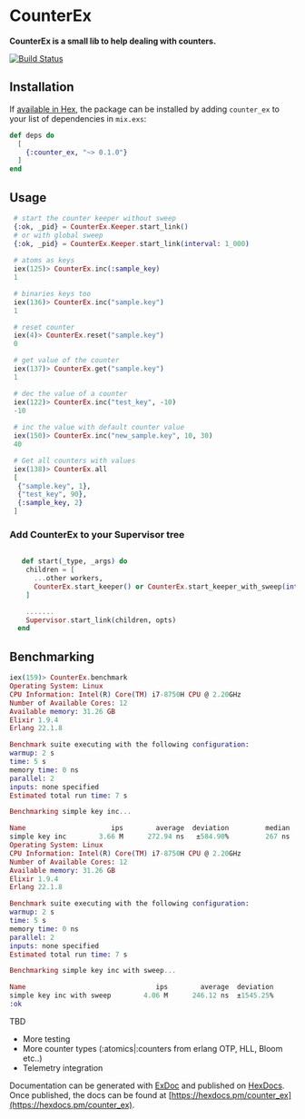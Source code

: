 # CounterEx

**CounterEx is a small lib to help dealing with counters.**


[![Build Status](https://github.com/nyo16/CounterEx/workflows/CI/badge.svg)](https://github.com/nyo16/CounterEx/actions)


## Installation

If [available in Hex](https://hex.pm/docs/publish), the package can be installed
by adding `counter_ex` to your list of dependencies in `mix.exs`:

```elixir
def deps do
  [
    {:counter_ex, "~> 0.1.0"}
  ]
end
```

## Usage

```elixir
 # start the counter keeper without sweep
 {:ok, _pid} = CounterEx.Keeper.start_link()
 # or with global sweep 
 {:ok, _pid} = CounterEx.Keeper.start_link(interval: 1_000)
 
 # atoms as keys
 iex(125)> CounterEx.inc(:sample_key)
 1

 # binaries keys too
 iex(136)> CounterEx.inc("sample.key")  
 1

 # reset counter
 iex(4)> CounterEx.reset("sample.key")
 0

 # get value of the counter
 iex(137)> CounterEx.get("sample.key")
 1

 # dec the value of a counter
 iex(122)> CounterEx.inc("test_key", -10)
 -10
 
 # inc the value with default counter value
 iex(150)> CounterEx.inc("new_sample.key", 10, 30)
 40

 # Get all counters with values
 iex(138)> CounterEx.all
 [
  {"sample.key", 1},
  {"test_key", 90},
  {:sample_key, 2}
 ]

```

### Add CounterEx to your Supervisor tree

```elixir

   def start(_type, _args) do
    children = [
      ...other workers,
      CounterEx.start_keeper() or CounterEx.start_keeper_with_sweep(interval: 10_000) # time in ms
    ]

    .......
    Supervisor.start_link(children, opts)
  end
```

## Benchmarking

```elixir
iex(159)> CounterEx.benchmark
Operating System: Linux
CPU Information: Intel(R) Core(TM) i7-8750H CPU @ 2.20GHz
Number of Available Cores: 12
Available memory: 31.26 GB
Elixir 1.9.4
Erlang 22.1.8

Benchmark suite executing with the following configuration:
warmup: 2 s
time: 5 s
memory time: 0 ns
parallel: 2
inputs: none specified
Estimated total run time: 7 s

Benchmarking simple key inc...

Name                     ips        average  deviation         median         99th %
simple key inc        3.66 M      272.94 ns   ±584.90%         267 ns         381 ns
Operating System: Linux
CPU Information: Intel(R) Core(TM) i7-8750H CPU @ 2.20GHz
Number of Available Cores: 12
Available memory: 31.26 GB
Elixir 1.9.4
Erlang 22.1.8

Benchmark suite executing with the following configuration:
warmup: 2 s
time: 5 s
memory time: 0 ns
parallel: 2
inputs: none specified
Estimated total run time: 7 s

Benchmarking simple key inc with sweep...

Name                                ips        average  deviation         median         99th %
simple key inc with sweep        4.06 M      246.12 ns  ±1545.25%         235 ns         354 ns
:ok
```

TBD
* More testing
* More counter types (:atomics|:counters from erlang OTP, HLL, Bloom etc..)
* Telemetry integration

Documentation can be generated with [ExDoc](https://github.com/elixir-lang/ex_doc)
and published on [HexDocs](https://hexdocs.pm). Once published, the docs can
be found at [https://hexdocs.pm/counter_ex](https://hexdocs.pm/counter_ex).

